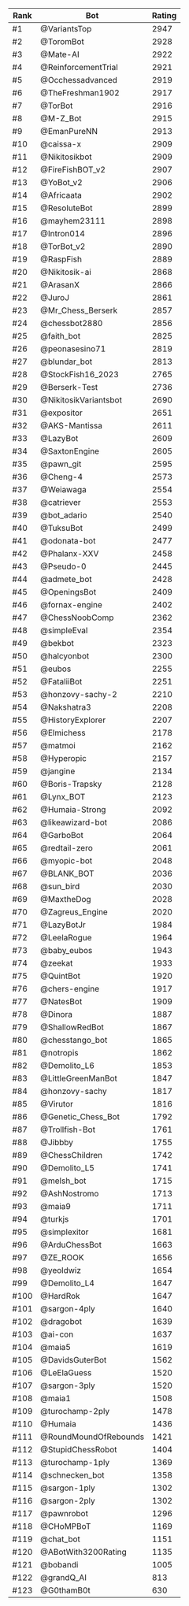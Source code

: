 Rank|Bot|Rating
---|---|---
#1|@VariantsTop|2947
#2|@ToromBot|2928
#3|@Mate-AI|2922
#4|@ReinforcementTrial|2921
#5|@Occhessadvanced|2919
#6|@TheFreshman1902|2917
#7|@TorBot|2916
#8|@M-Z_Bot|2915
#9|@EmanPureNN|2913
#10|@caissa-x|2909
#11|@Nikitosikbot|2909
#12|@FireFishBOT_v2|2907
#13|@YoBot_v2|2906
#14|@Africaata|2902
#15|@ResoluteBot|2899
#16|@mayhem23111|2898
#17|@Intron014|2896
#18|@TorBot_v2|2890
#19|@RaspFish|2889
#20|@Nikitosik-ai|2868
#21|@ArasanX|2866
#22|@JuroJ|2861
#23|@Mr_Chess_Berserk|2857
#24|@chessbot2880|2856
#25|@faith_bot|2825
#26|@peonasesino71|2819
#27|@blundar_bot|2813
#28|@StockFish16_2023|2765
#29|@Berserk-Test|2736
#30|@NikitosikVariantsbot|2690
#31|@expositor|2651
#32|@AKS-Mantissa|2611
#33|@LazyBot|2609
#34|@SaxtonEngine|2605
#35|@pawn_git|2595
#36|@Cheng-4|2573
#37|@Weiawaga|2554
#38|@catriever|2553
#39|@bot_adario|2540
#40|@TuksuBot|2499
#41|@odonata-bot|2477
#42|@Phalanx-XXV|2458
#43|@Pseudo-0|2445
#44|@admete_bot|2428
#45|@OpeningsBot|2409
#46|@fornax-engine|2402
#47|@ChessNoobComp|2362
#48|@simpleEval|2354
#49|@bekbot|2323
#50|@halcyonbot|2300
#51|@eubos|2255
#52|@FataliiBot|2251
#53|@honzovy-sachy-2|2210
#54|@Nakshatra3|2208
#55|@HistoryExplorer|2207
#56|@Elmichess|2178
#57|@matmoi|2162
#58|@Hyperopic|2157
#59|@jangine|2134
#60|@Boris-Trapsky|2128
#61|@Lynx_BOT|2123
#62|@Humaia-Strong|2092
#63|@likeawizard-bot|2086
#64|@GarboBot|2064
#65|@redtail-zero|2061
#66|@myopic-bot|2048
#67|@BLANK_BOT|2036
#68|@sun_bird|2030
#69|@MaxtheDog|2028
#70|@Zagreus_Engine|2020
#71|@LazyBotJr|1984
#72|@LeelaRogue|1964
#73|@baby_eubos|1943
#74|@zeekat|1933
#75|@QuintBot|1920
#76|@chers-engine|1917
#77|@NatesBot|1909
#78|@Dinora|1887
#79|@ShallowRedBot|1867
#80|@chesstango_bot|1865
#81|@notropis|1862
#82|@Demolito_L6|1853
#83|@LittleGreenManBot|1847
#84|@honzovy-sachy|1817
#85|@Virutor|1816
#86|@Genetic_Chess_Bot|1792
#87|@Trollfish-Bot|1761
#88|@Jibbby|1755
#89|@ChessChildren|1742
#90|@Demolito_L5|1741
#91|@melsh_bot|1715
#92|@AshNostromo|1713
#93|@maia9|1711
#94|@turkjs|1701
#95|@simplexitor|1681
#96|@ArduChessBot|1663
#97|@ZE_ROOK|1656
#98|@yeoldwiz|1654
#99|@Demolito_L4|1647
#100|@HardRok|1647
#101|@sargon-4ply|1640
#102|@dragobot|1639
#103|@ai-con|1637
#104|@maia5|1619
#105|@DavidsGuterBot|1562
#106|@LeElaGuess|1520
#107|@sargon-3ply|1520
#108|@maia1|1508
#109|@turochamp-2ply|1478
#110|@Humaia|1436
#111|@RoundMoundOfRebounds|1421
#112|@StupidChessRobot|1404
#113|@turochamp-1ply|1369
#114|@schnecken_bot|1358
#115|@sargon-1ply|1302
#116|@sargon-2ply|1302
#117|@pawnrobot|1296
#118|@CHoMPBoT|1169
#119|@chat_bot|1151
#120|@ABotWith3200Rating|1135
#121|@bobandi|1005
#122|@grandQ_AI|813
#123|@G0thamB0t|630
